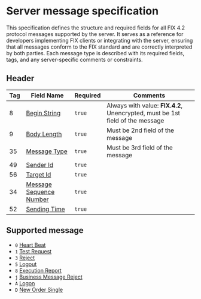 # Server message specification

This specification defines the structure and required fields for all FIX 4.2 protocol messages supported by the server.
It serves as a reference for developers implementing FIX clients or integrating with the server, ensuring that all messages conform to the FIX standard and are correctly interpreted by both parties.
Each message type is described with its required fields, tags, and any server-specific comments or constraints.

## Header

| Tag | Field Name | Required | Comments |
|---|---|---|---|
| 8 | [Begin String](https://www.onixs.biz/fix-dictionary/4.2/tagNum_8.html) | `true` | Always with value: **FIX.4.2**, Unencrypted, must be 1st field of the message |
| 9 | [Body Length](https://www.onixs.biz/fix-dictionary/4.2/tagNum_9.html) | `true` | Must be 2nd field of the message |
| 35 | [Message Type](https://www.onixs.biz/fix-dictionary/4.2/tagNum_35.html) | `true` | Must be 3rd field of the message |
| 49 | [Sender Id](https://www.onixs.biz/fix-dictionary/4.2/tagNum_49.html) | `true` | |
| 56 | [Target Id](https://www.onixs.biz/fix-dictionary/4.2/tagNum_56.html) | `true` | |
| 34 | [Message Sequence Number](https://www.onixs.biz/fix-dictionary/4.2/tagNum_34.html) | `true` | |
| 52 | [Sending Time](https://www.onixs.biz/fix-dictionary/4.2/tagNum_52.html) | `true` | |

## Supported message

- `0` [Heart Beat](./HeartBeat.md)
- `1` [Test Request](./TestRequest.md)
- `3` [Reject](./Reject.md)
- `5` [Logout](./Logout.md)
- `8` [Execution Report](./ExecutionReport.md)
- `j` [Business Message Reject](./BusinessMessageReject.md)
- `A` [Logon](./Logon.md)
- `D` [New Order Single](./NewOrderSingle.md)